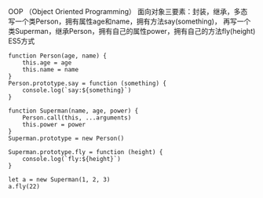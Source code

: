  OOP （Object Oriented Programming）
 面向对象三要素：封装，继承，多态
写一个类Person，拥有属性age和name，拥有方法say(something)，
再写一个类Superman，继承Person，拥有自己的属性power，拥有自己的方法fly(height) ES5方式
```
function Person(age, name) {
    this.age = age
    this.name = name
}
Person.prototype.say = function (something) {
    console.log(`say:${something}`)
}

function Superman(name, age, power) {
    Person.call(this, ...arguments)
    this.power = power
}
Superman.prototype = new Person()

Superman.prototype.fly = function (height) {
    console.log(`fly:${height}`)
}

let a = new Superman(1, 2, 3)
a.fly(22)
```